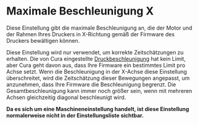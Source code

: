 Maximale Beschleunigung X
====
Diese Einstellung gibt die maximale Beschleunigung an, die der Motor und der Rahmen Ihres Druckers in X-Richtung gemäß der Firmware des Druckers bewältigen können.

Diese Einstellung wird nur verwendet, um korrekte Zeitschätzungen zu erhalten. Die von Cura eingestellte [Druckbeschleunigung](../speed/acceleration_print.md) hat kein Limit, aber Cura geht davon aus, dass Ihre Firmware ein bestimmtes Limit pro Achse setzt. Wenn die Beschleunigung in der X-Achse diese Einstellung überschreitet, wird die Zeitschätzung dieser Bewegungen angepasst, um anzunehmen, dass Ihre Firmware die Beschleunigung begrenzt. Die Gesamtbeschleunigung kann immer noch größer sein, wenn mit mehreren Achsen gleichzeitig diagonal beschleunigt wird.

**Da es sich um eine Maschineneinstellung handelt, ist diese Einstellung normalerweise nicht in der Einstellungsliste sichtbar.**